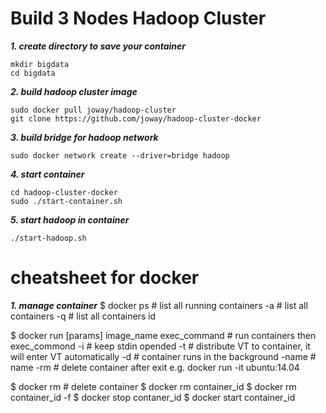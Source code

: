 # Build 3 Nodes Hadoop Cluster

***1. create directory to save your container***
```
mkdir bigdata
cd bigdata
```
***2. build hadoop cluster image***
```
sudo docker pull joway/hadoop-cluster
git clone https://github.com/joway/hadoop-cluster-docker
```
***3. build bridge for hadoop network***
```
sudo docker network create --driver=bridge hadoop
```
***4. start container***
```
cd hadoop-cluster-docker
sudo ./start-container.sh
```
***5. start hadoop in container***
```
./start-hadoop.sh
```


# cheatsheet for docker

***1. manage container***
$ docker ps # list all running containers
   -a # list all containers
   -q # list all containers id

$ docker run [params] image_name exec_command # run containers then exec_commond
   -i # keep stdin opended
   -t # distribute VT to container, it will enter VT automatically
   -d # container runs in the background
   -name # name
   -rm # delete container after exit
e.g. docker run -it ubuntu:14.04

$ docker rm # delete container
$ docker rm container_id 
$ docker rm container_id -f
$ docker stop contaner_id
$ docker start container_id
